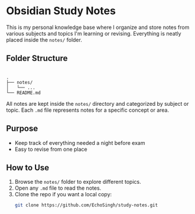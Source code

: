 # Obsidian Study Notes

This is my personal knowledge base where I organize and store notes from various subjects and topics I'm learning or revising. Everything is neatly placed inside the `notes/` folder.

## Folder Structure

```

.
├── notes/
│   └── ...
└── README.md

````

All notes are kept inside the `notes/` directory and categorized by subject or topic. Each `.md` file represents notes for a specific concept or area.

##  Purpose

-  Keep track of everything needed a night before exam
- Easy to revise from one place

## How to Use

1. Browse the `notes/` folder to explore different topics.
2. Open any `.md` file to read the notes.
3. Clone the repo if you want a local copy:
   ```bash
   git clone https://github.com/EchoSingh/study-notes.git
   ````
